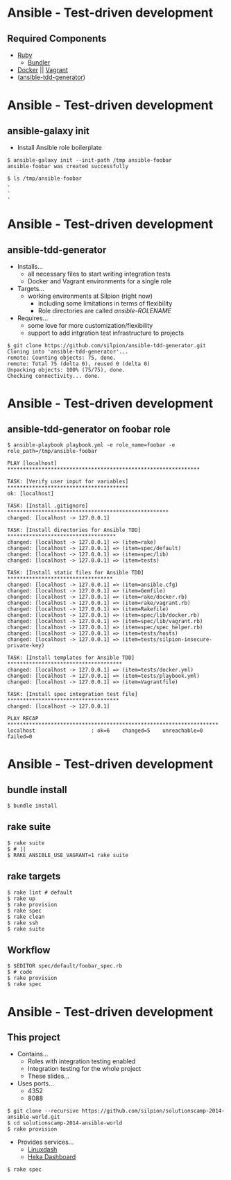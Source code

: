 <!SLIDE command bullets small>

# Ansible - Test-driven development

## Required Components

* [Ruby](https://www.ruby-lang.org/en)
    * [Bundler](http://bundler.io)
* [Docker](https://docker.io) \|\| [Vagrant](https://www.vagrantup.com)
* ([ansible-tdd-generator](https://github.com/silpion/ansible-tdd-generator))



<!SLIDE command commandline small>

# Ansible - Test-driven development

## ansible-galaxy init

* Install Ansible role boilerplate

<!-- -->

    $ ansible-galaxy init --init-path /tmp ansible-foobar
    ansible-foobar was created successfully

    $ ls /tmp/ansible-foobar
    .
    .
    .


<!SLIDE command commandline bullets small>

# Ansible - Test-driven development

## ansible-tdd-generator

* Installs...
    * all necessary files to start writing integration tests
    * Docker and Vagrant environments for a single role
* Targets...
    * working environments at Silpion (right now)
        * including some limitations in terms of flexibility
        * Role directories are called *ansible-ROLENAME*
* Requires...
    * some love for more customization/flexibility
    * support to add intgration test infrastructure to projects

<!-- -->

    $ git clone https://github.com/silpion/ansible-tdd-generator.git
    Cloning into 'ansible-tdd-generator'...
    remote: Counting objects: 75, done.
    remote: Total 75 (delta 0), reused 0 (delta 0)
    Unpacking objects: 100% (75/75), done.
    Checking connectivity... done.



<!SLIDE command commandline small>

# Ansible - Test-driven development

## ansible-tdd-generator on foobar role

    $ ansible-playbook playbook.yml -e role_name=foobar -e role_path=/tmp/ansible-foobar

    PLAY [localhost] **************************************************************

    TASK: [Verify user input for variables] ***************************************
    ok: [localhost]

    TASK: [Install .gitignore] ****************************************************
    changed: [localhost -> 127.0.0.1]

    TASK: [Install directories for Ansible TDD] ***********************************
    changed: [localhost -> 127.0.0.1] => (item=rake)
    changed: [localhost -> 127.0.0.1] => (item=spec/default)
    changed: [localhost -> 127.0.0.1] => (item=spec/lib)
    changed: [localhost -> 127.0.0.1] => (item=tests)

    TASK: [Install static files for Ansible TDD] **********************************
    changed: [localhost -> 127.0.0.1] => (item=ansible.cfg)
    changed: [localhost -> 127.0.0.1] => (item=Gemfile)
    changed: [localhost -> 127.0.0.1] => (item=rake/docker.rb)
    changed: [localhost -> 127.0.0.1] => (item=rake/vagrant.rb)
    changed: [localhost -> 127.0.0.1] => (item=Rakefile)
    changed: [localhost -> 127.0.0.1] => (item=spec/lib/docker.rb)
    changed: [localhost -> 127.0.0.1] => (item=spec/lib/vagrant.rb)
    changed: [localhost -> 127.0.0.1] => (item=spec/spec_helper.rb)
    changed: [localhost -> 127.0.0.1] => (item=tests/hosts)
    changed: [localhost -> 127.0.0.1] => (item=tests/silpion-insecure-private-key)

    TASK: [Install templates for Ansible TDD] *************************************
    changed: [localhost -> 127.0.0.1] => (item=tests/docker.yml)
    changed: [localhost -> 127.0.0.1] => (item=tests/playbook.yml)
    changed: [localhost -> 127.0.0.1] => (item=Vagrantfile)

    TASK: [Install spec integration test file] ************************************
    changed: [localhost -> 127.0.0.1]

    PLAY RECAP ********************************************************************
    localhost                  : ok=6    changed=5    unreachable=0    failed=0



<!SLIDE command commandline small>

# Ansible - Test-driven development

## bundle install

    $ bundle install


## rake suite

    $ rake suite
    $ # ||
    $ RAKE_ANSIBLE_USE_VAGRANT=1 rake suite


## rake targets

    $ rake lint # default
    $ rake up
    $ rake provision
    $ rake spec
    $ rake clean
    $ rake ssh
    $ rake suite


## Workflow

    $ $EDITOR spec/default/foobar_spec.rb
    $ # code
    $ rake provision
    $ rake spec



<!SLIDE command commandline bullets small>

# Ansible - Test-driven development

## This project

* Contains...
    * Roles with integration testing enabled
    * Integration testing for the whole project
    * These slides...
* Uses ports...
    * 4352
    * 8088

<!-- -->

    $ git clone --recursive https://github.com/silpion/solutionscamp-2014-ansible-world.git
    $ cd solutionscamp-2014-ansible-world
    $ rake provision

* Provides services...
    * [Linuxdash](http://localhost:8088)
    * [Heka Dashboard](http://localhost:4352)

<!-- -->

    $ rake spec


<!-- vim: set nofen ts=4 sw=4 et: -->
